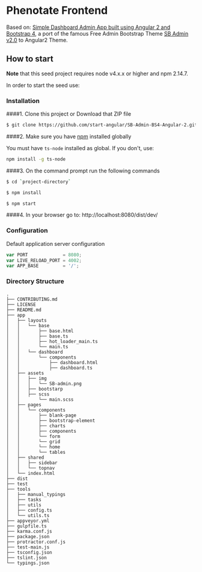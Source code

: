 # Phenotate Frontend

Based on: [Simple Dashboard Admin App built using Angular 2 and Bootstrap 4](https://github.com/start-angular/SB-Admin-BS4-Angular-2), a port of the famous Free Admin Bootstrap Theme [SB Admin v2.0](http://startbootstrap.com/template-overviews/sb-admin-2/) to Angular2 Theme.

## How to start

**Note** that this seed project requires node v4.x.x or higher and npm 2.14.7.


In order to start the seed use:
### Installation
####1. Clone this project or Download that ZIP file

```sh
$ git clone https://github.com/start-angular/SB-Admin-BS4-Angular-2.git
```

####2.  Make sure you have [npm](https://www.npmjs.org/) installed globally

You must have `ts-node` installed as global. If you don't, use:

```bash
npm install -g ts-node
```

####3. On the command prompt run the following commands

```sh
$ cd `project-directory`
```

```sh
$ npm install 
```

```sh
$ npm start
```

####4. In your browser go to:   http://localhost:8080/dist/dev/

### Configuration

Default application server configuration

```javascript
var PORT             = 8080;
var LIVE_RELOAD_PORT = 4002;
var APP_BASE         = '/';
```

### Directory Structure

```
.
├── CONTRIBUTING.md
├── LICENSE
├── README.md
├── app
│   ├── layouts
│   │   └── base
│   │       ├── base.html
│   │       ├── base.ts
│   │       ├── hot_loader_main.ts
│   │       └── main.ts
│   │   └── dashboard
│   │   	└── components
│   │       	├── dashboard.html
│   │       	├── dashboard.ts
│   ├── assets
│   │   ├── img
│   │   │   └── SB-admin.png
│   │   ├── bootstarp
│   │   ├── scss
│   │   	└── main.scss
│   ├── pages
│   │   └── components
│   │       ├── blank-page
│   │       ├── bootstrap-element
│   │       ├── charts
│   │       ├── components
│   │       └── form
│   │       └── grid
│   │       └── home
│   │       └── tables
│   ├── shared
│   │	├── sidebar
│   │   └── topnav
│   └── index.html
├── dist
├── test
├── tools
│   ├── manual_typings
│   ├── tasks
│   ├── utils
│   ├── config.ts
│   └── utils.ts
├── appveyor.yml
├── gulpfile.ts
├── karma.conf.js
├── package.json
├── protractor.conf.js
├── test-main.js
├── tsconfig.json
├── tslint.json
└── typings.json
```
